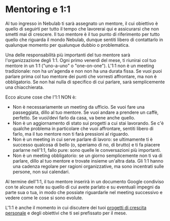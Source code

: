 # Mentoring e 1:1

Al tuo ingresso in Nebulab ti sarà assegnato un mentore, il cui obiettivo è quello di seguirti
per tutto il tempo che lavorerai qui e assicurarsi che non smetti mai di crescere. Il tuo mentore è 
il tuo punto di riferimento per tutto quello che riguarda il mondo Nebulab, dunque sentiti libero di
contattarlo in qualunque momento per qualunque dubbio o problematica.

Una delle responsabilità più importanti del tuo mentore sarà l'organizzazione degli 1:1. Ogni primo 
venerdì del mese, ti riunirai col tuo mentore in un 1:1 ("uno-a-uno" o "one-on-one"). L'1:1 non è un 
meeting tradizionale: non ha un'agenda e non non ha una durata fissa. Se vuoi puoi parlare prima col 
tuo mentore dei punti che vorresti affrontare, ma non è obbligatorio. Se non hai nulla di specifico 
di cui parlare, sarà semplicemente una chiacchierata.

Ecco alcune cose che l'1:1 NON è:

- Non è necessariamente un meeting da ufficio. Se vuoi fare una passeggiata, dillo al tuo mentore. 
Se vuoi andare a prendere un caffè, perfetto. Se vuoi/devi farlo da casa, va bene anche quello.
- Non è un aggiornamento di stato sui progetti a cui stai lavorando. Se c'è qualche problema in
particolare che vuoi affrontare, sentiti libero di farlo, ma il tuo mentore non ti farà pressioni
al riguardo.
- Non è un meeting in cui serve parlare di lavoro: se ultimamente ti è successo qualcosa di bello 
(o, speriamo di no, di brutto) e ti fa piacere parlarne nell'1:1, fallo pure: sono quelle le 
conversazioni più importanti.
- Non è un meeting obbligatorio: se un giorno semplicemente non ti va di parlare, dillo al tuo 
mentore e trovate insieme un'altra data. Gli 1:1 hanno una cadenza regolare per ragioni 
organizzative, ma sono incentrati sulle persone, non sui calendari.

Al termine dell'1:1, il tuo mentore inserirà in un documento Google condiviso con te alcune note su
quello di cui avete parlato e su eventuali impegni da parte sua o tua, in modo che possiate 
riguardarle nel meeting successivo e vedere come le cose si sono evolute.

L'1:1 è anche il momento in cui discutere dei tuoi [progetti di crescita personale](https://github.com/nebulab/playbook/blob/master/crescita-personale/venerdi.md) 
e degli obiettivi che ti sei prefissato per il mese.
